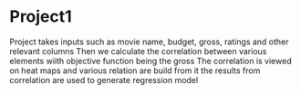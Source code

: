 # Project1
Project takes inputs such as movie name, budget, gross, ratings and other relevant columns
Then we calculate the correlation between various elements  wiith objective function being the gross
The correlation is viewed on heat maps and various relation are build from it
the results from correlation are used to generate regression model
